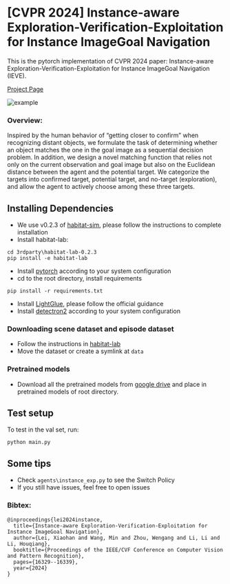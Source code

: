 # [CVPR 2024] Instance-aware Exploration-Verification-Exploitation for Instance ImageGoal Navigation

This is the pytorch implementation of CVPR 2024 paper:  Instance-aware Exploration-Verification-Exploitation for Instance ImageGoal Navigation (IEVE).

[Project Page](https://xiaohanlei.github.io/projects/IEVE/)<br />

![example](./output.gif)

### Overview:

Inspired by the human behavior of “getting closer to confirm” when recognizing distant objects, we formulate the task of determining whether an object matches the one in the goal image as a sequential decision problem. In addition, we design a novel matching function that relies not
only on the current observation and goal image but also on the Euclidean distance between the agent and the potential target. We categorize the targets into confirmed target, potential target, and no-target (exploration), and allow the agent to actively choose among these three targets.

## Installing Dependencies
- We use v0.2.3 of [habitat-sim](https://github.com/facebookresearch/habitat-sim), please follow the instructions to complete installation
- Install habitat-lab:
```
cd 3rdparty\habitat-lab-0.2.3
pip install -e habitat-lab
```
- Install [pytorch](https://pytorch.org/) according to your system configuration
- cd to the root directory, install requirements
```
pip install -r requirements.txt
```
- Install [LightGlue](https://github.com/cvg/LightGlue), please follow the official guidance
- Install [detectron2](https://github.com/facebookresearch/detectron2/) according to your system configuration

### Downloading scene dataset and episode dataset
- Follow the instructions in [habitat-lab](https://github.com/facebookresearch/habitat-lab/blob/main/DATASETS.md)
- Move the dataset or create a symlink at `data`

### Pretrained models
- Download all the pretrained models from [google drive](https://drive.google.com/drive/folders/1C3TH9sTTHv18qmGXCOSSUDfhoOcLJsSV?usp=sharing
) and place in pretrained models of root directory.


## Test setup
To test in the val set, run:
```
python main.py
```

## Some tips
- Check `agents\instance_exp.py` to see the Switch Policy
- If you still have issues, feel free to open issues



### Bibtex:
```
@inproceedings{lei2024instance,
  title={Instance-aware Exploration-Verification-Exploitation for Instance ImageGoal Navigation},
  author={Lei, Xiaohan and Wang, Min and Zhou, Wengang and Li, Li and Li, Houqiang},
  booktitle={Proceedings of the IEEE/CVF Conference on Computer Vision and Pattern Recognition},
  pages={16329--16339},
  year={2024}
}
```

